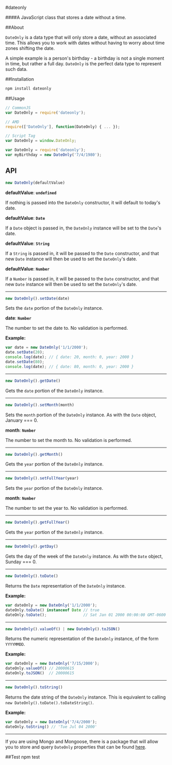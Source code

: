 #dateonly

####A JavaScript class that stores a date without a time.

##About

`DateOnly` is a data type that will only store a date, without an associated time. This allows you to work with dates without having to worry about time zones shifting the date.

A simple example is a person's birthday - a birthday is not a single moment in time, but rather a full day.  `DateOnly` is the perfect data type to represent such data.

##Installation

```javascript
npm install dateonly
```

##Usage

```javascript
// CommonJS
var DateOnly = require('dateonly');
```

```javascript
// AMD
require(['DateOnly'], function(DateOnly) { ... });
```

```javascript
// Script Tag
var DateOnly = window.DateOnly;
```

```javascript
var DateOnly = require('dateonly');
var myBirthday = new DateOnly('7/4/1980');
```
## API ##
```javascript
new DateOnly(defaultValue)
```

__defaultValue__: __`undefined`__

If nothing is passed into the `DateOnly` constructor, it will default to today's date.

__defaultValue__: __`Date`__

If a `Date` object is passed in, the `DateOnly` instance will be set to the `Date`'s date.

__defaultValue__: __`String`__

If a `String` is passed in, it will be passed to the `Date` constructor, and that new `Date` instance will then be used to set the `DateOnly`'s date.

__defaultValue__: __`Number`__

If a `Number` is passed in, it will be passed to the `Date` constructor, and that new `Date` instance will then be used to set the `DateOnly`'s date.

---

```javascript
new DateOnly().setDate(date)
```

Sets the `date` portion of the `DateOnly` instance.

__date__: __`Number`__

The number to set the date to.  No validation is performed.

__Example:__

```javascript
var date = new DateOnly('1/1/2000');
date.setDate(20);
console.log(date); // { date: 20, month: 0, year: 2000 }
date.setDate(80);
console.log(date); // { date: 80, month: 0, year: 2000 }
```

---

```javascript
new DateOnly().getDate()
```

Gets the `date` portion of the `DateOnly` instance.

---

```javascript
new DateOnly().setMonth(month)
```

Sets the `month` portion of the `DateOnly` instance.  As with the `Date` object, January === 0.

__month__: __`Number`__

The number to set the month to.  No validation is performed.

---

```javascript
new DateOnly().getMonth()
```

Gets the `year` portion of the `DateOnly` instance.

---

```javascript
new DateOnly().setFullYear(year)
```

Sets the `year` portion of the `DateOnly` instance.

__month__: __`Number`__

The number to set the year to.  No validation is performed.

---

```javascript
new DateOnly().getFullYear()
```

Gets the `year` portion of the `DateOnly` instance.

---

```javascript
new DateOnly().getDay()
```

Gets the day of the week of the `DateOnly` instance.  As with the `Date` object, Sunday === 0.

---

```javascript
new DateOnly().toDate()
```

Returns the `Date` representation of the `DateOnly` instance.

__Example:__

```javascript
var dateOnly = new DateOnly('1/1/2000');
dateOnly.toDate() instanceof Date // true
dateOnly.toDate();                // Sat Jan 01 2000 00:00:00 GMT-0600 (CST)
```

---

```javascript
new DateOnly().valueOf() | new DateOnly().toJSON()
```

Returns the numeric representation of the `DateOnly` instance, of the form `YYYYMMDD`.

__Example:__

```javascript
var dateOnly = new DateOnly('7/15/2000');
dateOnly.valueOf() // 20000615
dateOnly.toJSON()  // 20000615
```

---

```javascript
new DateOnly().toString()
```

Returns the date string of the `DateOnly` instance.  This is equivalent to calling `new DateOnly().toDate().toDateString()`.

__Example:__

```javascript
var dateOnly = new DateOnly('7/4/2000');
dateOnly.toString() // 'Tue Jul 04 2000'
```

---

If you are using Mongo and Mongoose, there is a package that will allow you to store and query `DateOnly` properties that can be found [here](https://github.com/boblauer/mongoose-dateonly).

##Test
npm test
